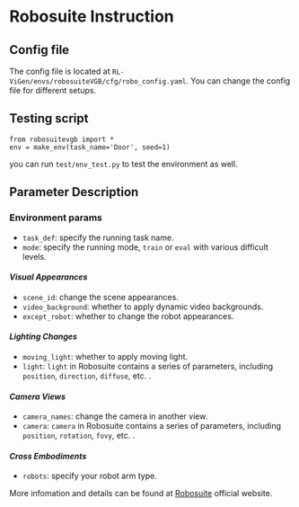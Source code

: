 # Robosuite Instruction

## Config file
The config file is located at `RL-ViGen/envs/robosuiteVGB/cfg/robo_config.yaml`. You can change the config file for different setups.



## Testing script
```
from robosuitevgb import *
env = make_env(task_name='Door', seed=1)
```
you can run `test/env_test.py` to test the environment as well. 

## Parameter Description


### Environment params
- `task_def`: specify the running task name.
-  `mode`: specify the running mode, `train` or `eval` with various difficult levels.




#### *Visual Appearances*
- `scene_id`: change the scene appearances.
- `video_background`: whether to apply dynamic video backgrounds.
- `except_robot`: whether to change the robot appearances.

#### *Lighting Changes*
- `moving_light`: whether to apply moving light.
- `light`: `light` in Robosuite contains a series of parameters, including `position`, `direction`, `diffuse`, etc. .


#### *Camera Views*
- `camera_names`: change the camera in another view. 
- `camera`: `camera` in Robosuite contains a series of parameters, including `position`, `rotation`, `fovy`, etc. .

#### *Cross Embodiments*
- `robots`:  specify your robot arm type.


More infomation and details can be found at [Robosuite](https://robosuite.ai/docs/) official website.




